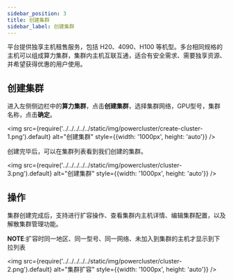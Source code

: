 ```yaml
---
sidebar_position: 3
title: 创建集群
sidebar_label: 创建集群
---
```


平台提供独享主机租售服务，包括 H20、4090、H100 等机型。多台相同规格的主机可以组成算力集群，集群内主机互联互通，适合有安全需求、需要独享资源、并希望获得优惠的用户使用。

## 创建集群

进入左侧侧边栏中的**算力集群**，点击**创建集群**，选择集群网络，GPU型号，集群名称，点击**确定**。

<img src={require('../../../../../static/img/powercluster/create-cluster-1.png').default} alt="创建集群" style={{width: '1000px', height: 'auto'}} />

创建完毕后，可以在集群列表看到我们创建的集群。

<img src={require('../../../../../static/img/powercluster/cluster-3.png').default} alt="创建集群" style={{width: '1000px', height: 'auto'}} />

## 操作

集群创建完成后，支持进行扩容操作、查看集群内主机详情、编辑集群配置，以及解散集群管理功能。

__NOTE__:扩容时同一地区、同一型号、同一网络、未加入到集群的主机才显示到下拉列表

<img src={require('../../../../../static/img/powercluster/cluster-2.png').default} alt="集群扩容" style={{width: '1000px', height: 'auto'}} />
